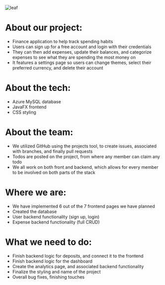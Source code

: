 ![leaf](https://github.com/user-attachments/assets/61df3963-d75f-496d-86b4-44b2ef97bfe7)

# About our project:
- Finance application to help track spending habits
- Users can sign up for a free account and login with their credentials
- They can then add expenses, update their balances, and categorize expenses to see what they are spending the most money on
- It features a settings page so users can change themes, select their preferred currency, and delete their account

# About the tech: 
- Azure MySQL database
- JavaFX frontend
- CSS styling

# About the team:
- We utilized GitHub using the projects tool, to create issues, associated with branches, and finally pull requests
- Todos are posted on the project, from where any member can claim any todo
- We all work on both front and backend, which allows for every member to be involved on both parts of the stack

# Where we are:
- We have implemented 6 out of the 7 frontend pages we have planned
- Created the database
- User backend functionality (sign up, login)
- Expense backend functionality (full CRUD)

# What we need to do:
- Finish backend logic for deposits, and connect it to the frontend
- Finish backend logic for the dashboard
- Create the analytics page, and associated backend functionality
- Finalize the styling and name of the project
- Overall bug fixes, finishing touches
